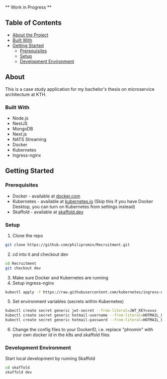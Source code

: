 ** Work in Progress **

## Table of Contents 
* [About the Project](#about)
 * [Built With](#built-with)
* [Getting Started](#getting-started)
  * [Prerequisites](#prerequisites)
  * [Setup](#setup)
  * [Development Environment](#development-environment)

## About

This is a case study application for my bachelor's thesis on microservice architecture at KTH.

### Built With
* Node.js
* NestJS
* MongoDB
* Next.js
* NATS Streaming
* Docker 
* Kubernetes
* Ingress-nginx

## Getting Started

### Prerequisites
* Docker - available at [docker.com](https://www.docker.com/)
* Kubernetes - available at [kubernetes.io](https://kubernetes.io/) (Skip this if you have Docker Desktop, you can turn on Kubernetes from settings instead)
* Skaffold - available at [skaffold.dev](https://skaffold.dev/)

### Setup
1. Clone the repo 
```sh
git clone https://github.com/philipromin/Recruitment.git
```
2. cd into it and checkout dev 
```sh
cd Recruitment
git checkout dev
```
3. Make sure Docker and Kubernetes are running
4. Setup ingress-nginx
```sh
kubectl apply -f https://raw.githubusercontent.com/kubernetes/ingress-nginx/controller-v0.40.1/deploy/static/provider/cloud/deploy.yaml
```
5. Set environment variables (secrets within Kubernetes)
```sh
kubectl create secret generic jwt-secret --from-literal=JWT_KEY=xxxx
kubectl create secret generic hotmail-username --from-literal=HOTMAIL_USERNAME=xxxx
kubectl create secret generic hotmail-password --from-literal=HOTMAIL_PASS=xxxx
```
6. Change the config files to your DockerID, i.e. replace "phromin" with your own docker id in the k8s and skaffold files

### Development Environment
Start local development by running Skaffold
```sh
cd skaffold
skaffold dev
```

